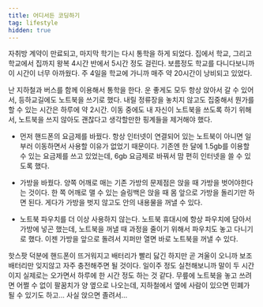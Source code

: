 ```yaml
---
title: 어디서든 코딩하기
tag: lifestyle
hidden: true
---
```

자취방 계약이 만료되고, 마지막 학기는 다시 통학을 하게 되었다. 집에서 학교, 그리고 학교에서 집까지 왕복 4시간 반에서 5시간 정도 걸린다. 보름정도 학교를 다니다보니까 이 시간이 너무 아까웠다. 주 4일을 학교에 가니까 매주 약 20시간이 낭비되고 있었다.

난 지하철과 버스를 함께 이용해서 통학을 한다. 운 좋게도 모두 항상 앉아서 갈 수 있어서, 등하교길에도 노트북을 쓰기로 했다. 내릴 정류장을 놓치지 않고도 집중해서 뭔가를 할 수 있는 시간은 하루에 약 2시간. 이동 중에도 내 자신이 노트북을 쓰도록 하기 위해서, 노트북을 쓰지 않아도 괜찮다고 생각할만한 핑계들을 제거해야 했다.

- 먼저 핸드폰의 요금제를 바꿨다. 항상 인터넷이 연결되어 있는 노트북이 아니면 일부러 이동하면서 사용할 이유가 없었기 때문이다. 기존엔 한 달에 1.5gb를 이용할 수 있는 요금제를 쓰고 있었는데, 6gb 요금제로 바꿔서 맘 편히 인터넷을 쓸 수 있도록 했다.

- 가방을 바꿨다. 양쪽 어깨로 매는 기존 가방의 문제점은 앉을 때 가방을 벗어야한다는 것이다. 한 쪽 어깨로 맬 수 있는 슬링백은 앉을 때 몸 앞으로 가방을 돌리기만 하면 된다. 게다가 가방을 벗지 않고도 안의 내용물을 꺼낼 수 있다.

- 노트북 파우치를 더 이상 사용하지 않는다. 노트북 휴대시에 항상 파우치에 담아서 가방에 넣곤 했는데, 노트북을 꺼낼 때 과정을 줄이기 위해서 파우치도 놓고 다니기로 했다. 이젠 가방을 앞으로 돌려서 지퍼만 열면 바로 노트북을 꺼낼 수 있다.

핫스팟 덕분에 핸드폰이 뜨거워지고 배터리가 빨리 닳긴 하지만 곧 겨울이 오니까 보조배터리만 잊지않고 자주 충전해주면 될 것이다. 일이주 정도 실천해보니까 말이 두 시간이지 실제로는 오가면서 하루에 한 시간 정도 하는 것 같다. 무릎에 노트북을 놓고 쓰려면 어쩔 수 없이 팔꿈치가 양 옆으로 나오는데, 지하철에서 옆에 사람이 있으면 민폐가 될 수 있기도 하고... 사실 앉으면 졸려서...

